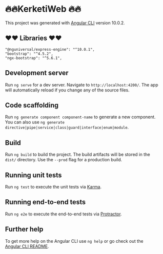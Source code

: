 # 🔥🔥KerketiWeb 🔥🔥

This project was generated with [Angular CLI](https://github.com/angular/angular-cli) version 10.0.2.

## ❤️❤️ Libraries ❤️❤️
    "@nguniversal/express-engine": "^10.0.1",
    "bootstrap": "^4.5.2",
    "ngx-bootstrap": "^5.6.1",

## Development server

Run `ng serve` for a dev server. Navigate to `http://localhost:4200/`. The app will automatically reload if you change any of the source files.

## Code scaffolding

Run `ng generate component component-name` to generate a new component. You can also use `ng generate directive|pipe|service|class|guard|interface|enum|module`.

## Build

Run `ng build` to build the project. The build artifacts will be stored in the `dist/` directory. Use the `--prod` flag for a production build.

## Running unit tests

Run `ng test` to execute the unit tests via [Karma](https://karma-runner.github.io).

## Running end-to-end tests

Run `ng e2e` to execute the end-to-end tests via [Protractor](http://www.protractortest.org/).

## Further help

To get more help on the Angular CLI use `ng help` or go check out the [Angular CLI README](https://github.com/angular/angular-cli/blob/master/README.md).
